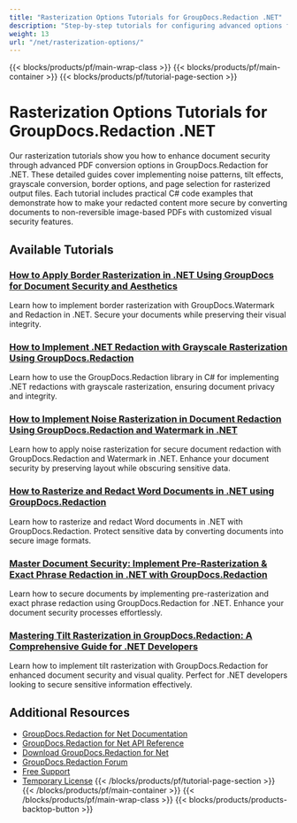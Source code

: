 ```yaml
---
title: "Rasterization Options Tutorials for GroupDocs.Redaction .NET"
description: "Step-by-step tutorials for configuring advanced options for rasterized PDF output including noise, tilt, grayscale, and borders in GroupDocs.Redaction for .NET."
weight: 13
url: "/net/rasterization-options/"
---
```

{{< blocks/products/pf/main-wrap-class >}}
{{< blocks/products/pf/main-container >}}
{{< blocks/products/pf/tutorial-page-section >}}
# Rasterization Options Tutorials for GroupDocs.Redaction .NET

Our rasterization tutorials show you how to enhance document security through advanced PDF conversion options in GroupDocs.Redaction for .NET. These detailed guides cover implementing noise patterns, tilt effects, grayscale conversion, border options, and page selection for rasterized output files. Each tutorial includes practical C# code examples that demonstrate how to make your redacted content more secure by converting documents to non-reversible image-based PDFs with customized visual security features.

## Available Tutorials

### [How to Apply Border Rasterization in .NET Using GroupDocs for Document Security and Aesthetics](./groupdocs-border-rasterization-net-tutorial/)
Learn how to implement border rasterization with GroupDocs.Watermark and Redaction in .NET. Secure your documents while preserving their visual integrity.

### [How to Implement .NET Redaction with Grayscale Rasterization Using GroupDocs.Redaction](./net-redaction-grayscale-rasterization-groupdocs/)
Learn how to use the GroupDocs.Redaction library in C# for implementing .NET redactions with grayscale rasterization, ensuring document privacy and integrity.

### [How to Implement Noise Rasterization in Document Redaction Using GroupDocs.Redaction and Watermark in .NET](./implement-noise-rasterization-document-redaction-dotnet/)
Learn how to apply noise rasterization for secure document redaction with GroupDocs.Redaction and Watermark in .NET. Enhance your document security by preserving layout while obscuring sensitive data.

### [How to Rasterize and Redact Word Documents in .NET using GroupDocs.Redaction](./implement-net-redaction-rasterizing-word-documents/)
Learn how to rasterize and redact Word documents in .NET with GroupDocs.Redaction. Protect sensitive data by converting documents into secure image formats.

### [Master Document Security&#58; Implement Pre-Rasterization & Exact Phrase Redaction in .NET with GroupDocs.Redaction](./implement-pre-rasterization-exact-phrase-redaction-dotnet/)
Learn how to secure documents by implementing pre-rasterization and exact phrase redaction using GroupDocs.Redaction for .NET. Enhance your document security processes effortlessly.

### [Mastering Tilt Rasterization in GroupDocs.Redaction&#58; A Comprehensive Guide for .NET Developers](./groupdocs-redaction-tilt-rasterization-guide/)
Learn how to implement tilt rasterization with GroupDocs.Redaction for enhanced document security and visual quality. Perfect for .NET developers looking to secure sensitive information effectively.

## Additional Resources

- [GroupDocs.Redaction for Net Documentation](https://docs.groupdocs.com/redaction/net/)
- [GroupDocs.Redaction for Net API Reference](https://reference.groupdocs.com/redaction/net/)
- [Download GroupDocs.Redaction for Net](https://releases.groupdocs.com/redaction/net/)
- [GroupDocs.Redaction Forum](https://forum.groupdocs.com/c/redaction)
- [Free Support](https://forum.groupdocs.com/)
- [Temporary License](https://purchase.groupdocs.com/temporary-license/)
{{< /blocks/products/pf/tutorial-page-section >}}
{{< /blocks/products/pf/main-container >}}
{{< /blocks/products/pf/main-wrap-class >}}
{{< blocks/products/products-backtop-button >}}
